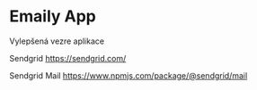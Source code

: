 # Emaily App
Vylepšená vezre aplikace

Sendgrid https://sendgrid.com/

Sendgrid Mail
https://www.npmjs.com/package/@sendgrid/mail
